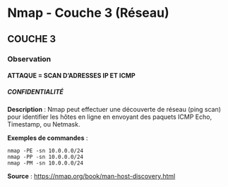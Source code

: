 # Nmap - Couche 3 (Réseau)
## COUCHE 3

### Observation

#### ATTAQUE = SCAN D’ADRESSES IP ET ICMP

##### CONFIDENTIALITÉ

**Description** :
Nmap peut effectuer une découverte de réseau (ping scan) pour identifier les hôtes en ligne en envoyant des paquets ICMP Echo, Timestamp, ou Netmask.

**Exemples de commandes** :
```
nmap -PE -sn 10.0.0.0/24
nmap -PP -sn 10.0.0.0/24
nmap -PM -sn 10.0.0.0/24
```

**Source** : https://nmap.org/book/man-host-discovery.html
